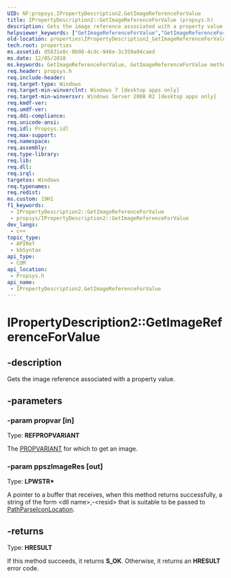 ```yaml
---
UID: NF:propsys.IPropertyDescription2.GetImageReferenceForValue
title: IPropertyDescription2::GetImageReferenceForValue (propsys.h)
description: Gets the image reference associated with a property value.
helpviewer_keywords: ["GetImageReferenceForValue","GetImageReferenceForValue method [Windows Properties]","GetImageReferenceForValue method [Windows Properties]","IPropertyDescription2 interface","IPropertyDescription2 interface [Windows Properties]","GetImageReferenceForValue method","IPropertyDescription2.GetImageReferenceForValue","IPropertyDescription2::GetImageReferenceForValue","properties.IPropertyDescription2_GetImageReferenceForValue","propsys/IPropertyDescription2::GetImageReferenceForValue","shell.IPropertyDescription2_GetImageReferenceForValue","shell_IPropertyDescription2_GetImageReferenceForValue"]
old-location: properties\IPropertyDescription2_GetImageReferenceForValue.htm
tech.root: properties
ms.assetid: d5831e8c-0b98-4cdc-946e-3c359a04caed
ms.date: 12/05/2018
ms.keywords: GetImageReferenceForValue, GetImageReferenceForValue method [Windows Properties], GetImageReferenceForValue method [Windows Properties],IPropertyDescription2 interface, IPropertyDescription2 interface [Windows Properties],GetImageReferenceForValue method, IPropertyDescription2.GetImageReferenceForValue, IPropertyDescription2::GetImageReferenceForValue, properties.IPropertyDescription2_GetImageReferenceForValue, propsys/IPropertyDescription2::GetImageReferenceForValue, shell.IPropertyDescription2_GetImageReferenceForValue, shell_IPropertyDescription2_GetImageReferenceForValue
req.header: propsys.h
req.include-header: 
req.target-type: Windows
req.target-min-winverclnt: Windows 7 [desktop apps only]
req.target-min-winversvr: Windows Server 2008 R2 [desktop apps only]
req.kmdf-ver: 
req.umdf-ver: 
req.ddi-compliance: 
req.unicode-ansi: 
req.idl: Propsys.idl
req.max-support: 
req.namespace: 
req.assembly: 
req.type-library: 
req.lib: 
req.dll: 
req.irql: 
targetos: Windows
req.typenames: 
req.redist: 
ms.custom: 19H1
f1_keywords:
 - IPropertyDescription2::GetImageReferenceForValue
 - propsys/IPropertyDescription2::GetImageReferenceForValue
dev_langs:
 - c++
topic_type:
 - APIRef
 - kbSyntax
api_type:
 - COM
api_location:
 - Propsys.h
api_name:
 - IPropertyDescription2.GetImageReferenceForValue
---
```


# IPropertyDescription2::GetImageReferenceForValue


## -description

Gets the image reference associated with a property value.

## -parameters

### -param propvar [in]

Type: <b>REFPROPVARIANT</b>

The <a href="https://docs.microsoft.com/windows/desktop/api/propidl/ns-propidl-propvariant">PROPVARIANT</a> for which to get an image.

### -param ppszImageRes [out]

Type: <b>LPWSTR*</b>

A pointer to a buffer that receives, when this method returns successfully, a string of the form &lt;dll name&gt;,-&lt;resid&gt; that is suitable to be passed to <a href="https://docs.microsoft.com/windows/desktop/api/shlwapi/nf-shlwapi-pathparseiconlocationa">PathParseIconLocation</a>.

## -returns

Type: <b>HRESULT</b>

If this method succeeds, it returns <b xmlns:loc="http://microsoft.com/wdcml/l10n">S_OK</b>. Otherwise, it returns an <b xmlns:loc="http://microsoft.com/wdcml/l10n">HRESULT</b> error code.

